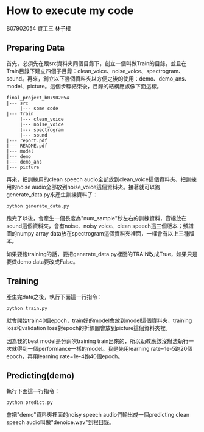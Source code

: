 # How to execute my code 
B07902054 資工三 林子權
## Preparing Data
首先，必須先在跟src資料夾同個目錄下，創立一個叫做Train的目錄，並且在Train目錄下建立四個子目錄：clean_voice、noise_voice、spectrogram、sound。再來，創立以下幾個資料夾以方便之後的使用：demo、demo_ans、model、picture。這個步驟結束後，目錄的結構應該像下面這樣。
```
final_project_b07902054
|--- src
     |--- some code
|--- Train
     |--- clean_voice
     |--- noise_voice
     |--- spectrogram
     |--- sound
|--- report.pdf
|--- README.pdf
|--- model
|--- demo
|--- demo_ans
|--- picture
```
再來，把訓練用的clean speech audio全部放到clean_voice這個資料夾、把訓練用的noise audio全部放到noise_voice這個資料夾。接著就可以跑generate_data.py來產生訓練資料了：
```
python generate_data.py
```
跑完了以後，會產生一個長度為"num_sample"秒左右的訓練資料，音檔放在sound這個資料夾，會有noise、noisy voice、clean speech這三個版本；頻譜圖的numpy array data放在spectrogram這個資料夾裡面，一樣會有以上三種版本。

如果要跑training的話，要把generate_data.py裡面的TRAIN改成True，如果只是要做demo data要改成False。

## Training 
產生完data之後，執行下面這一行指令：
```
python train.py
```
就會開始train40個epoch，train好的model會放到model這個資料夾，training loss和validation loss對epoch的折線圖會放到picture這個資料夾裡。

因為我的best model是分兩次training train出來的，所以助教應該沒辦法執行一次就得到一個performance一樣的model。我是先用learning rate=1e-5跑20個epoch，再用learning rate=1e-4跑40個epoch。
## Predicting(demo)
執行下面這一行指令：
```
python predict.py
```
會把"demo"資料夾裡面的noisy speech audio們輸出成一個predicting clean speech audio叫做"denoice.wav"到根目錄。

